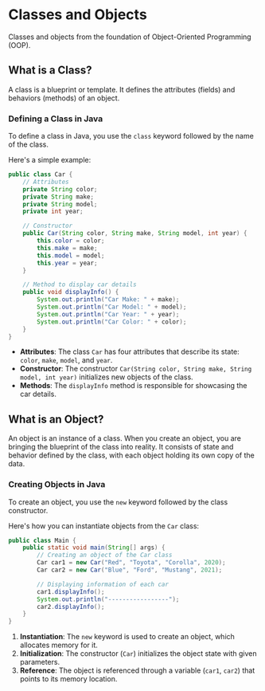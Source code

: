 # Classes and Objects

Classes and objects from the foundation of Object-Oriented Programming (OOP).

## What is a Class?

A class is a blueprint or template. It defines the attributes (fields) and behaviors (methods) of an object.

### Defining a Class in Java

To define a class in Java, you use the `class` keyword followed by the name of the class. 

Here's a simple example:

```java
public class Car {
    // Attributes
    private String color;
    private String make;
    private String model;
    private int year;

    // Constructor
    public Car(String color, String make, String model, int year) {
        this.color = color;
        this.make = make;
        this.model = model;
        this.year = year;
    }

    // Method to display car details
    public void displayInfo() {
        System.out.println("Car Make: " + make);
        System.out.println("Car Model: " + model);
        System.out.println("Car Year: " + year);
        System.out.println("Car Color: " + color);
    }
}
```
- **Attributes**: The class `Car` has four attributes that describe its state: `color`, `make`, `model`, and `year`.
- **Constructor**: The constructor `Car(String color, String make, String model, int year)` initializes new objects of the class.
- **Methods**: The `displayInfo` method is responsible for showcasing the car details.

## What is an Object?

An object is an instance of a class. When you create an object, you are bringing the blueprint of the class into reality. It consists of state and behavior defined by the class, with each object holding its own copy of the data.

### Creating Objects in Java

To create an object, you use the `new` keyword followed by the class constructor. 

Here's how you can instantiate objects from the `Car` class:

```java
public class Main {
    public static void main(String[] args) {
        // Creating an object of the Car class
        Car car1 = new Car("Red", "Toyota", "Corolla", 2020);
        Car car2 = new Car("Blue", "Ford", "Mustang", 2021);

        // Displaying information of each car
        car1.displayInfo();
        System.out.println("-----------------");
        car2.displayInfo();
    }
}
```

1. **Instantiation**: The `new` keyword is used to create an object, which allocates memory for it.
2. **Initialization**: The constructor (`Car`) initializes the object state with given parameters.
3. **Reference**: The object is referenced through a variable (`car1`, `car2`) that points to its memory location.
